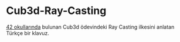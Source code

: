 # Cub3d-Ray-Casting

[42 okullarında](https://www.42istanbul.com.tr/) bulunan Cub3d ödevindeki Ray Casting ilkesini anlatan Türkçe bir klavuz.
